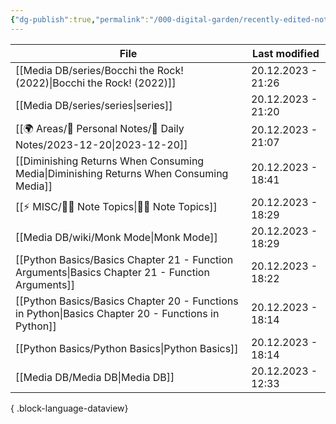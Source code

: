 ```yaml
---
{"dg-publish":true,"permalink":"/000-digital-garden/recently-edited-notes/","dgPassFrontmatter":true,"noteIcon":"1","created":"2023-12-14T09:05:52.599+05:30","updated":"2023-12-14T09:12:44.868+05:30"}
---
```


| File                                                                                                  | Last modified      |
| ----------------------------------------------------------------------------------------------------- | ------------------ |
| [[Media DB/series/Bocchi the Rock! (2022)\|Bocchi the Rock! (2022)]]                               | 20.12.2023 - 21:26 |
| [[Media DB/series/series\|series]]                                                                 | 20.12.2023 - 21:20 |
| [[🌍 Areas/📧 Personal Notes/📓 Daily Notes/2023-12-20\|2023-12-20]]                               | 20.12.2023 - 21:07 |
| [[Diminishing Returns When Consuming Media\|Diminishing Returns When Consuming Media]]             | 20.12.2023 - 18:41 |
| [[⚡ MISC/✍🏻 Note Topics\|✍🏻 Note Topics]]                                                        | 20.12.2023 - 18:29 |
| [[Media DB/wiki/Monk Mode\|Monk Mode]]                                                             | 20.12.2023 - 18:29 |
| [[Python Basics/Basics Chapter 21 - Function Arguments\|Basics Chapter 21 - Function Arguments]]   | 20.12.2023 - 18:22 |
| [[Python Basics/Basics Chapter 20 - Functions in Python\|Basics Chapter 20 - Functions in Python]] | 20.12.2023 - 18:14 |
| [[Python Basics/Python Basics\|Python Basics]]                                                     | 20.12.2023 - 18:14 |
| [[Media DB/Media DB\|Media DB]]                                                                    | 20.12.2023 - 12:33 |

{ .block-language-dataview}